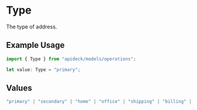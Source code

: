 # Type

The type of address.

## Example Usage

```typescript
import { Type } from "apideck/models/operations";

let value: Type = "primary";
```

## Values

```typescript
"primary" | "secondary" | "home" | "office" | "shipping" | "billing" | "other"
```